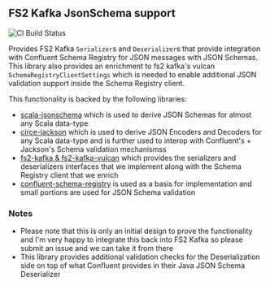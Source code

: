 ## FS2 Kafka JsonSchema support ##

![CI Build Status](https://github.com/kaizen-solutions/fs2-kafka-jsonschema-support/actions/workflows/scala.yml/badge.svg)

Provides FS2 Kafka `Serializer`s and `Deserializer`s that provide integration with Confluent Schema Registry for JSON messages with JSON Schemas. 
This library also provides an enrichment to fs2 kafka's vulcan `SchemaRegistryClientSettings` which is needed to enable additional JSON validation support 
inside the Schema Registry client. 

This functionality is backed by the following libraries:
- [scala-jsonschema](https://github.com/andyglow/scala-jsonschema) which is used to derive JSON Schemas for almost any Scala data-type
- [circe-jackson](https://github.com/circe/circe-jackson) which is used to derive JSON Encoders and Decoders for any Scala data-type and is further used to interop with Confluent's + Jackson's Schema validation mechanismss
- [fs2-kafka & fs2-kafka-vulcan](https://github.com/fd4s/fs2-kafka) which provides the serializers and deserializers interfaces that we implement along with the Schema Registry client that we enrich
- [confluent-schema-registry](https://github.com/confluentinc/schema-registry) is used as a basis for implementation and small portions are used for JSON Schema validation

### Notes ###
- Please note that this is only an initial design to prove the functionality and I'm very happy to integrate this back into FS2 Kafka so please submit an issue and we can take it from there
- This library provides additional validation checks for the Deserialization side on top of what Confluent provides in their Java JSON Schema Deserializer
